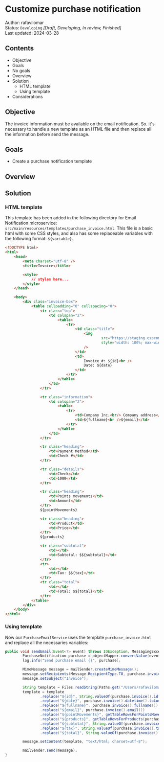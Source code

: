 # Customize purchase notification

Author: rafavilomar  
Status: `Developing` *[Draft, Developing, In review, Finished]*  
Last updated: 2024-03-28

## Contents

- Objective
- Goals
- No goals
- Overview
- Solution
  - HTML template
  - Using template
- Considerations

## Objective

The invoice information must be available on the email notification. So. it's necessary to handle a new template as an 
HTML file and then replace all the information before send the message.

## Goals

- Create a purchase notification template

## Overview

## Solution

### HTML template

This template has been added in the following directory for Email Notification microservice: 
`src/main/resources/templates/purchase_invoice.html`. This file is a basic html with some CSS styles, and also has some 
replaceable variables with the following format: `${variable}`.

```html
<!DOCTYPE html>
<html>
    <head>
        <meta charset="utf-8" />
        <title>Invoice</title>

        <style>
            // styles here...
        </style>
    </head>

    <body>
        <div class="invoice-box">
            <table cellpadding="0" cellspacing="0">
                <tr class="top">
                    <td colspan="2">
                        <table>
                            <tr>
                                <td class="title">
                                    <img
                                            src="https://staging.cspcomputer.store/wp-content/plugins/elementorpro3171n/assets/images/logo-placeholder.png"
                                            style="width: 100%; max-width: 300px"
                                    />
                                </td>
                                <td>
                                    Invoice #: ${id}<br />
                                    Date: ${date}
                                </td>
                            </tr>
                        </table>
                    </td>
                </tr>

                <tr class="information">
                    <td colspan="2">
                        <table>
                            <tr>
                                <td>Company Inc.<br/> Company address</td>
                                <td>${fullname}<br />${email}</td>
                            </tr>
                        </table>
                    </td>
                </tr>

                <tr class="heading">
                    <td>Payment Method</td>
                    <td>Check #</td>
                </tr>

                <tr class="details">
                    <td>Check</td>
                    <td>1000</td>
                </tr>

                <tr class="heading">
                    <td>Points movements</td>
                    <td>Amount</td>
                </tr>
                ${pointMovements}

                <tr class="heading">
                    <td>Product</td>
                    <td>Price</td>
                </tr>
                ${products}

                <tr class="subtotal">
                    <td></td>
                    <td>Subtotal: $${subtotal}</td>
                </tr>
                <tr>
                    <td></td>
                    <td>Tax: $${tax}</td>
                </tr>
                <tr class="total">
                    <td></td>
                    <td>Total: $${total}</td>
                </tr>
            </table>
        </div>
    </body>
</html>
```

### Using template

Now our `PurchaseEmailService` uses the template `purchase_invoice.html` and replace all the necessaries variables:

```java
public void sendEmail(Event<?> event) throws IOException, MessagingException {
        PurchaseNotification purchase = objectMapper.convertValue(event.data(), PurchaseNotification.class);
        log.info("Send purchase email {}", purchase);

        MimeMessage message = mailSender.createMimeMessage();
        message.setRecipients(Message.RecipientType.TO, purchase.invoice().email());
        message.setSubject("Invoice");

        String template = Files.readString(Paths.get("/Users/rafavilomar/dev/personal/microservices-java/email-notification/src/main/resources/templates/purchase_invoice.html"));
        template = template
                .replace("${id}", String.valueOf(purchase.invoice().id()))
                .replace("${date}", purchase.invoice().datetime().toLocalDate().toString())
                .replace("${fullname}", purchase.invoice().fullname())
                .replace("${email}", purchase.invoice().email())
                .replace("${pointMovements}", getTableRowsForPointsMovements(purchase.invoice().pointMovements()))
                .replace("${products}", getTableRowsForProducts(purchase.invoice().products()))
                .replace("${subtotal}", String.valueOf(purchase.invoice().subtotal()))
                .replace("${tax}", String.valueOf(purchase.invoice().tax()))
                .replace("${total}", String.valueOf(purchase.invoice().total()));

        message.setContent(template, "text/html; charset=utf-8");

        mailSender.send(message);
}
```
